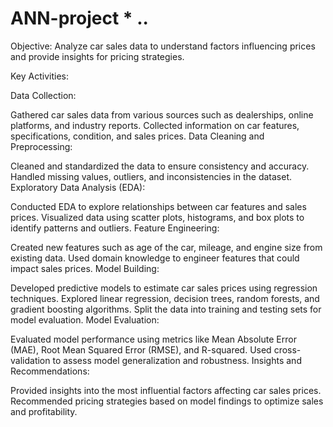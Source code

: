 # ANN-project * ..
Objective:
Analyze car sales data to understand factors influencing prices and provide insights for pricing strategies.

Key Activities:

Data Collection:

Gathered car sales data from various sources such as dealerships, online platforms, and industry reports.
Collected information on car features, specifications, condition, and sales prices.
Data Cleaning and Preprocessing:

Cleaned and standardized the data to ensure consistency and accuracy.
Handled missing values, outliers, and inconsistencies in the dataset.
Exploratory Data Analysis (EDA):

Conducted EDA to explore relationships between car features and sales prices.
Visualized data using scatter plots, histograms, and box plots to identify patterns and outliers.
Feature Engineering:

Created new features such as age of the car, mileage, and engine size from existing data.
Used domain knowledge to engineer features that could impact sales prices.
Model Building:

Developed predictive models to estimate car sales prices using regression techniques.
Explored linear regression, decision trees, random forests, and gradient boosting algorithms.
Split the data into training and testing sets for model evaluation.
Model Evaluation:

Evaluated model performance using metrics like Mean Absolute Error (MAE), Root Mean Squared Error (RMSE), and R-squared.
Used cross-validation to assess model generalization and robustness.
Insights and Recommendations:

Provided insights into the most influential factors affecting car sales prices.
Recommended pricing strategies based on model findings to optimize sales and profitability.


